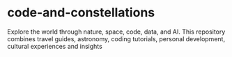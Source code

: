# code-and-constellations
Explore the world through nature, space, code, data, and AI. This repository combines travel guides, astronomy, coding tutorials, personal development, cultural experiences and insights
